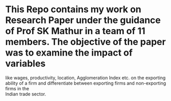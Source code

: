 # This Repo contains my work on Research Paper under the guidance of Prof SK Mathur in a team of 11 members. The objective of the paper was to examine the impact of variables  
like wages, productivity, location, Agglomeration Index etc. on the exporting ability of a firm and differentiate between exporting firms and non-exporting firms in the   
Indian trade sector.
